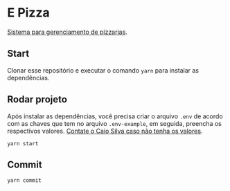 # E Pizza

[Sistema para gerenciamento de pizzarias](https://epizza.caiosb.com/login).

## Start

Clonar esse repositório e executar o comando `yarn` para instalar as dependências.

## Rodar projeto

Após instalar as dependências, você precisa criar o arquivo `.env` de acordo com as chaves que tem no arquivo `.env-example`, em seguida, preencha os respectivos valores. [Contate o Caio Silva caso não tenha os valores](mailto:caio_silvabatista@hotmail.com).

`yarn start`

## Commit

`yarn commit`
